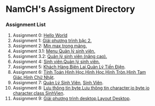 # NamCH's Assigment Directory

### Assignment List

1. Assignment 0: [Hello World](https://github.com/FASTTRACKSE/FFSE1703.JavaCore/blob/master/Assignments/NamCH/HelloWorld/src/HelloWorld.java)
2. Assignment 1: [Giải phương trình bậc 2.](https://github.com/FASTTRACKSE/FFSE1703.JavaCore/blob/master/Assignments/NamCH/Assignment_List/src/Assignment_list/Assignment1.java)
3. Assignment 2: [Min max trong mảng.](https://github.com/FASTTRACKSE/FFSE1703.JavaCore/blob/master/Assignments/NamCH/Assignment_List/src/Assignment_list/Assignment2.java)
4. Assignment 3.1: [Menu Quản lý sinh viên.](https://github.com/FASTTRACKSE/FFSE1703.JavaCore/blob/master/Assignments/NamCH/Assignment_List/src/Assignment_list/Assignment3.java)
5. Assignment 3.2: [Quản lý sinh viên (nâng cao).](https://github.com/FASTTRACKSE/FFSE1703.JavaCore/blob/master/Assignments/NamCH/Assignment_List/src/Assignment_list/Assignment3.java)
6. Assignment 4: [Sinh viên](https://github.com/FASTTRACKSE/FFSE1703.JavaCore/blob/master/Assignments/NamCH/Assignment_List/src/Assignment_list/Sinhvien.java),[Quản lý sinh viên.](https://github.com/FASTTRACKSE/FFSE1703.JavaCore/blob/master/Assignments/NamCH/Assignment_List/src/Assignment_list/MenuQuanly.java)
7. Assignment 5: [Khách Hàng](https://github.com/FASTTRACKSE/FFSE1703.JavaCore/blob/master/Assignments/NamCH/Assignment_List/src/Assignment_list/Assignment5/Model/KhachHang.java),[Biên Lai](https://github.com/FASTTRACKSE/FFSE1703.JavaCore/blob/master/Assignments/NamCH/Assignment_List/src/Assignment_list/Assignment5/Model/BienLai.java),[Quản Lý Tiền Điện](https://github.com/FASTTRACKSE/FFSE1703.JavaCore/blob/master/Assignments/NamCH/Assignment_List/src/Assignment_list/Assignment5/Main/QuanLyTienDien.java).
8. Assignment 6: [Tính Toán Hình Học](https://github.com/FASTTRACKSE/FFSE1703.JavaCore/blob/master/Assignments/NamCH/Assignment_List/src/Assignment_list/Asm6/hinhhoc/main/TinhHinhHoc.java),[Hình Học](https://github.com/FASTTRACKSE/FFSE1703.JavaCore/blob/master/Assignments/NamCH/Assignment_List/src/Assignment_list/Asm6/hinhhoc/model/HinhHoc.java),[Hình Tròn](https://github.com/FASTTRACKSE/FFSE1703.JavaCore/blob/master/Assignments/NamCH/Assignment_List/src/Assignment_list/Asm6/hinhhoc/model/HinhTron.java),[Hình Tam Giác](https://github.com/FASTTRACKSE/FFSE1703.JavaCore/blob/master/Assignments/NamCH/Assignment_List/src/Assignment_list/Asm6/hinhhoc/model/HinhTamGiac.java),[Hình Chữ Nhật](https://github.com/FASTTRACKSE/FFSE1703.JavaCore/blob/master/Assignments/NamCH/Assignment_List/src/Assignment_list/Asm6/hinhhoc/model/HinhChuNhat.java).
9. Assignment 7: [Quản Lý Sinh Viên](https://github.com/FASTTRACKSE/FFSE1703.JavaCore/blob/master/Assignments/NamCH/Assignment_List/src/Assignment_list/Asm7/main/QuanLySinhVien.java), [Sinh Viên](https://github.com/FASTTRACKSE/FFSE1703.JavaCore/blob/master/Assignments/NamCH/Assignment_List/src/Assignment_list/Asm7/model/Sinhvien.java).
10. Assignment 8: [Lưu thông tin byte](https://github.com/FASTTRACKSE/FFSE1703.JavaCore/blob/master/Assignments/NamCH/Assignment_List/src/Assignment_list/Asm7/main/QuanLySinhVien.java),[Lưu thông tin character](https://github.com/FASTTRACKSE/FFSE1703.JavaCore/blob/master/Assignments/NamCH/Assignment_List/src/Assignment_list/Asm7/main/QuanLySinhVienText.java),[io byte](https://github.com/FASTTRACKSE/FFSE1703.JavaCore/blob/master/Assignments/NamCH/Assignment_List/src/Assignment_list/Asm7/io/SerializeFileFactory.java),[io character](https://github.com/FASTTRACKSE/FFSE1703.JavaCore/blob/master/Assignments/NamCH/Assignment_List/src/Assignment_list/Asm7/io/TextFileFactory.java),[class SinhVien](https://github.com/FASTTRACKSE/FFSE1703.JavaCore/blob/master/Assignments/NamCH/Assignment_List/src/Assignment_list/Asm7/model/Sinhvien.java).
11. Assignment 9: [Giải phương trình desktop](https://github.com/FASTTRACKSE/FFSE1703.JavaCore/blob/master/Assignments/NamCH/Assignment_List/src/Assignment_list/assignment9/main/GiaiPhuongTrinh.java),[Layout Desktop](https://github.com/FASTTRACKSE/FFSE1703.JavaCore/blob/master/Assignments/NamCH/Assignment_List/src/Assignment_list/assignment9/ui/MyLayout.java).

